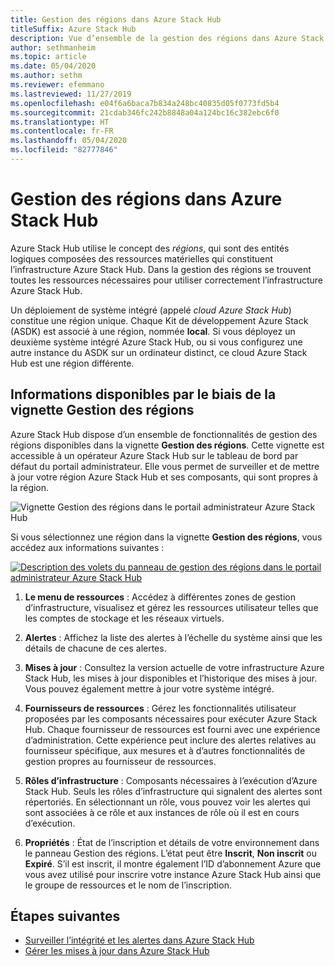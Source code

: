 ```yaml
---
title: Gestion des régions dans Azure Stack Hub
titleSuffix: Azure Stack Hub
description: Vue d’ensemble de la gestion des régions dans Azure Stack Hub.
author: sethmanheim
ms.topic: article
ms.date: 05/04/2020
ms.author: sethm
ms.reviewer: efemmano
ms.lastreviewed: 11/27/2019
ms.openlocfilehash: e04f6a6baca7b834a248bc40835d05f0773fd5b4
ms.sourcegitcommit: 21cdab346fc242b8848a04a124bc16c382ebc6f0
ms.translationtype: HT
ms.contentlocale: fr-FR
ms.lasthandoff: 05/04/2020
ms.locfileid: "82777846"
---
```

# <a name="region-management-in-azure-stack-hub"></a>Gestion des régions dans Azure Stack Hub

Azure Stack Hub utilise le concept des *régions*, qui sont des entités logiques composées des ressources matérielles qui constituent l’infrastructure Azure Stack Hub. Dans la gestion des régions se trouvent toutes les ressources nécessaires pour utiliser correctement l’infrastructure Azure Stack Hub.

Un déploiement de système intégré (appelé *cloud Azure Stack Hub*) constitue une région unique. Chaque Kit de développement Azure Stack (ASDK) est associé à une région, nommée **local**. Si vous déployez un deuxième système intégré Azure Stack Hub, ou si vous configurez une autre instance du ASDK sur un ordinateur distinct, ce cloud Azure Stack Hub est une région différente.

## <a name="information-available-through-the-region-management-tile"></a>Informations disponibles par le biais de la vignette Gestion des régions

Azure Stack Hub dispose d’un ensemble de fonctionnalités de gestion des régions disponibles dans la vignette **Gestion des régions**. Cette vignette est accessible à un opérateur Azure Stack Hub sur le tableau de bord par défaut du portail administrateur. Elle vous permet de surveiller et de mettre à jour votre région Azure Stack Hub et ses composants, qui sont propres à la région.

![Vignette Gestion des régions dans le portail administrateur Azure Stack Hub](media/azure-stack-region-management/image1.png)

Si vous sélectionnez une région dans la vignette **Gestion des régions**, vous accédez aux informations suivantes :

[![Description des volets du panneau de gestion des régions dans le portail administrateur Azure Stack Hub](media/azure-stack-region-management/regionssm.png "Panneau de gestion des région dans le portail administrateur Azure Stack Hub")](media/azure-stack-region-management/regions.png#lightbox)

1. **Le menu de ressources** : Accédez à différentes zones de gestion d’infrastructure, visualisez et gérez les ressources utilisateur telles que les comptes de stockage et les réseaux virtuels.

2. **Alertes** : Affichez la liste des alertes à l’échelle du système ainsi que les détails de chacune de ces alertes.

3. **Mises à jour** : Consultez la version actuelle de votre infrastructure Azure Stack Hub, les mises à jour disponibles et l’historique des mises à jour. Vous pouvez également mettre à jour votre système intégré.

4. **Fournisseurs de ressources** : Gérez les fonctionnalités utilisateur proposées par les composants nécessaires pour exécuter Azure Stack Hub. Chaque fournisseur de ressources est fourni avec une expérience d’administration. Cette expérience peut inclure des alertes relatives au fournisseur spécifique, aux mesures et à d’autres fonctionnalités de gestion propres au fournisseur de ressources.

5. **Rôles d’infrastructure** : Composants nécessaires à l’exécution d’Azure Stack Hub. Seuls les rôles d’infrastructure qui signalent des alertes sont répertoriés. En sélectionnant un rôle, vous pouvez voir les alertes qui sont associées à ce rôle et aux instances de rôle où il est en cours d’exécution.

6. **Propriétés** : État de l’inscription et détails de votre environnement dans le panneau Gestion des régions. L’état peut être **Inscrit**, **Non inscrit** ou **Expiré**. S’il est inscrit, il montre également l’ID d’abonnement Azure que vous avez utilisé pour inscrire votre instance Azure Stack Hub ainsi que le groupe de ressources et le nom de l’inscription.

## <a name="next-steps"></a>Étapes suivantes

- [Surveiller l’intégrité et les alertes dans Azure Stack Hub](azure-stack-monitor-health.md)
- [Gérer les mises à jour dans Azure Stack Hub](azure-stack-updates.md)
